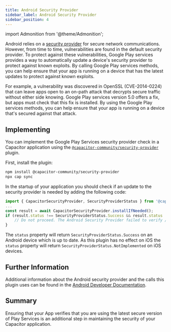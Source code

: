 ```yaml
---
title: Android Security Provider
sidebar_label: Android Security Provider
sidebar_position: 4
---
```


import Admonition from '@theme/Admonition';

Android relies on a [security provider](https://x.com/emergetools/status/1658885804276449309?s=20) for secure network communications. However, from time to time, vulnerabilities are found in the default security provider. To protect against these vulnerabilities, Google Play services provides a way to automatically update a device's security provider to protect against known exploits. By calling Google Play services methods, you can help ensure that your app is running on a device that has the latest updates to protect against known exploits.

For example, a vulnerability was discovered in OpenSSL (CVE-2014-0224) that can leave apps open to an on-path attack that decrypts secure traffic without either side knowing. Google Play services version 5.0 offers a fix, but apps must check that this fix is installed. By using the Google Play services methods, you can help ensure that your app is running on a device that's secured against that attack.

## Implementing

You can implement the Google Play Services security provider check in a Capacitor application using the [`@capacitor-community/security-provider`](https://github.com/capacitor-community/android-security-provider) plugin.

First, install the plugin:
```bash
npm install @capacitor-community/security-provider
npx cap sync
```

In the startup of your application you should check if an update to the security provider is needed by adding the following code:
```typescript
import { CapacitorSecurityProvider, SecurityProviderStatus } from '@capacitor-community/security-provider';
...
const result = await CapacitorSecurityProvider.installIfNeeded();
if (result.status !== SecurityProviderStatus.Success && result.status !== SecurityProviderStatus.NotImplemented) {
    // Do not proceed. The Android Security Provider failed to verify / install.
}
```

The `status` property will return `SecurityProviderStatus.Success` on an Android device which is up to date. As this plugin has no effect on iOS the `status` property will return `SecurityProviderStatus.NotImplemented` on iOS devices.

## Further Information

Additional information about the Android security provider and the calls this plugin uses can be found in the [Android Developer Documentation](https://developer.android.com/privacy-and-security/security-gms-provider).

## Summary

Ensuring that your App verifies that you are using the latest secure version of Play Services is an additional step in maintaining the security of your Capacitor application.

